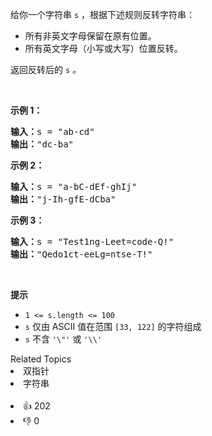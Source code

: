 <p>给你一个字符串 <code>s</code> ，根据下述规则反转字符串：</p>

<ul> 
 <li>所有非英文字母保留在原有位置。</li> 
 <li>所有英文字母（小写或大写）位置反转。</li> 
</ul>

<p>返回反转后的 <code>s</code><em> 。</em></p>

<p>&nbsp;</p>

<ol> 
</ol>

<p><strong>示例 1：</strong></p>

<pre>
<strong>输入：</strong>s = "ab-cd"
<strong>输出：</strong>"dc-ba"
</pre>

<ol> 
</ol>

<p><strong>示例 2：</strong></p>

<pre>
<strong>输入：</strong>s = "a-bC-dEf-ghIj"
<strong>输出：</strong>"j-Ih-gfE-dCba"
</pre>

<ol> 
</ol>

<p><strong>示例 3：</strong></p>

<pre>
<strong>输入：</strong>s = "Test1ng-Leet=code-Q!"
<strong>输出：</strong>"Qedo1ct-eeLg=ntse-T!"
</pre>

<p>&nbsp;</p>

<p><strong>提示</strong></p>

<ul> 
 <li><code>1 &lt;= s.length &lt;= 100</code></li> 
 <li><code>s</code> 仅由 ASCII 值在范围 <code>[33, 122]</code> 的字符组成</li> 
 <li><code>s</code> 不含 <code>'\"'</code> 或 <code>'\\'</code></li> 
</ul>

<div><div>Related Topics</div><div><li>双指针</li><li>字符串</li></div></div><br><div><li>👍 202</li><li>👎 0</li></div>